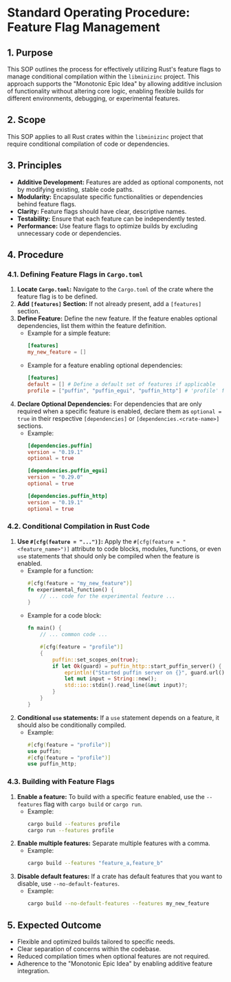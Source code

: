 # Standard Operating Procedure: Feature Flag Management

## 1. Purpose
This SOP outlines the process for effectively utilizing Rust's feature flags to manage conditional compilation within the `libminizinc` project. This approach supports the "Monotonic Epic Idea" by allowing additive inclusion of functionality without altering core logic, enabling flexible builds for different environments, debugging, or experimental features.

## 2. Scope
This SOP applies to all Rust crates within the `libminizinc` project that require conditional compilation of code or dependencies.

## 3. Principles
*   **Additive Development:** Features are added as optional components, not by modifying existing, stable code paths.
*   **Modularity:** Encapsulate specific functionalities or dependencies behind feature flags.
*   **Clarity:** Feature flags should have clear, descriptive names.
*   **Testability:** Ensure that each feature can be independently tested.
*   **Performance:** Use feature flags to optimize builds by excluding unnecessary code or dependencies.

## 4. Procedure

### 4.1. Defining Feature Flags in `Cargo.toml`
1.  **Locate `Cargo.toml`:** Navigate to the `Cargo.toml` of the crate where the feature flag is to be defined.
2.  **Add `[features]` Section:** If not already present, add a `[features]` section.
3.  **Define Feature:** Define the new feature. If the feature enables optional dependencies, list them within the feature definition.
    *   Example for a simple feature:
        ```toml
        [features]
        my_new_feature = []
        ```
    *   Example for a feature enabling optional dependencies:
        ```toml
        [features]
        default = [] # Define a default set of features if applicable
        profile = ["puffin", "puffin_egui", "puffin_http"] # 'profile' feature enables puffin-related crates
        ```
4.  **Declare Optional Dependencies:** For dependencies that are only required when a specific feature is enabled, declare them as `optional = true` in their respective `[dependencies]` or `[dependencies.<crate-name>]` sections.
    *   Example:
        ```toml
        [dependencies.puffin]
        version = "0.19.1"
        optional = true

        [dependencies.puffin_egui]
        version = "0.29.0"
        optional = true

        [dependencies.puffin_http]
        version = "0.19.1"
        optional = true
        ```

### 4.2. Conditional Compilation in Rust Code
1.  **Use `#[cfg(feature = "...")]`:** Apply the `#[cfg(feature = "<feature_name>")]` attribute to code blocks, modules, functions, or even `use` statements that should only be compiled when the feature is enabled.
    *   Example for a function:
        ```rust
        #[cfg(feature = "my_new_feature")]
        fn experimental_function() {
            // ... code for the experimental feature ...
        }
        ```
    *   Example for a code block:
        ```rust
        fn main() {
            // ... common code ...

            #[cfg(feature = "profile")]
            {
                puffin::set_scopes_on(true);
                if let Ok(guard) = puffin_http::start_puffin_server() {
                    eprintln!("Started puffin server on {}", guard.url());
                    let mut input = String::new();
                    std::io::stdin().read_line(&mut input)?;
                }
            }
        }
        ```
2.  **Conditional `use` statements:** If a `use` statement depends on a feature, it should also be conditionally compiled.
    *   Example:
        ```rust
        #[cfg(feature = "profile")]
        use puffin;
        #[cfg(feature = "profile")]
        use puffin_http;
        ```

### 4.3. Building with Feature Flags
1.  **Enable a feature:** To build with a specific feature enabled, use the `--features` flag with `cargo build` or `cargo run`.
    *   Example:
        ```bash
        cargo build --features profile
        cargo run --features profile
        ```
2.  **Enable multiple features:** Separate multiple features with a comma.
    *   Example:
        ```bash
        cargo build --features "feature_a,feature_b"
        ```
3.  **Disable default features:** If a crate has default features that you want to disable, use `--no-default-features`.
    *   Example:
        ```bash
        cargo build --no-default-features --features my_new_feature
        ```

## 5. Expected Outcome
*   Flexible and optimized builds tailored to specific needs.
*   Clear separation of concerns within the codebase.
*   Reduced compilation times when optional features are not required.
*   Adherence to the "Monotonic Epic Idea" by enabling additive feature integration.
